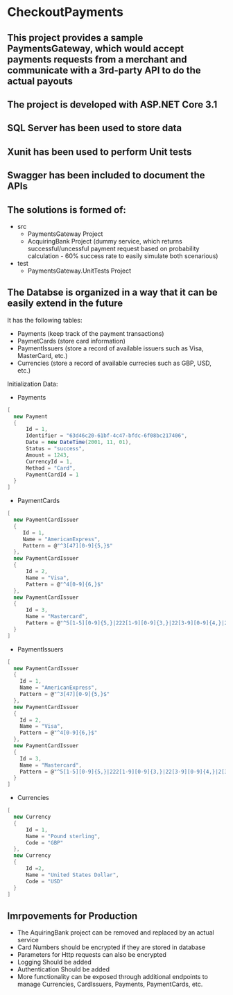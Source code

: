 # CheckoutPayments

## This project provides a sample PaymentsGateway, which would accept payments requests from a merchant and communicate with a 3rd-party API to do the actual payouts

## The project is developed with ASP.NET Core 3.1
## SQL Server has been used to store data
## Xunit has been used to perform Unit tests
## Swagger has been included to document the APIs

## The solutions is formed of:

- src
  - PaymentsGateway Project
  - AcquiringBank Project (dummy service, which returns successful/uncessful payment request based on probability calculation - 60% success rate to easily simulate both scenarious)
- test
  - PaymentsGateway.UnitTests Project

## The Databse is organized in a way that it can be easily extend in the future

It has the following tables: 

- Payments (keep track of the payment transactions)
- PaymetCards (store card information)
- PaymentIssuers (store a record of available issuers such as Visa, MasterCard, etc.)
- Currencies (store a record of available currecies such as GBP, USD, etc.)

Initialization Data:

- Payments 

```csharp
[
  new Payment
  {
      Id = 1,
      Identifier = "63d46c20-61bf-4c47-bfdc-6f08bc217406",
      Date = new DateTime(2001, 11, 01),
      Status = "success",
      Amount = 1243,
      CurrencyId = 1,
      Method = "Card",
      PaymentCardId = 1
  }
]
```

- PaymentCards

```csharp
[
  new PaymentCardIssuer
  {
     Id = 1,
     Name = "AmericanExpress", 
     Pattern = @"^3[47][0-9]{5,}$"
  },
  new PaymentCardIssuer 
  {
      Id = 2,
      Name = "Visa", 
      Pattern = @"^4[0-9]{6,}$" 
  },
  new PaymentCardIssuer
  {
      Id = 3,
      Name = "Mastercard", 
      Pattern = @"^5[1-5][0-9]{5,}|222[1-9][0-9]{3,}|22[3-9][0-9]{4,}|2[3-6][0-9]{5,}|27[01][0-9]{4,}|2720[0-9]{3,}$" 
  }
]
```

- PaymentIssuers

```csharp
[
  new PaymentCardIssuer
  {
    Id = 1,
    Name = "AmericanExpress", 
    Pattern = @"^3[47][0-9]{5,}$"
  },
  new PaymentCardIssuer 
  {
    Id = 2,
    Name = "Visa", 
    Pattern = @"^4[0-9]{6,}$" 
  },
  new PaymentCardIssuer
  {
    Id = 3,
    Name = "Mastercard", 
    Pattern = @"^5[1-5][0-9]{5,}|222[1-9][0-9]{3,}|22[3-9][0-9]{4,}|2[3-6][0-9]{5,}|27[01][0-9]{4,}|2720[0-9]{3,}$" 
  }
]
```

- Currencies

```csharp
[
  new Currency
  {
      Id = 1,
      Name = "Pound sterling",
      Code = "GBP"
  },
  new Currency
  {
      Id =2,
      Name = "United States Dollar",
      Code = "USD"
  }
]
```

## Imrpovements for Production

- The AquiringBank project can be removed and replaced by an actual service
- Card Numbers should be encrypted if they are stored in database
- Parameters for Http requests can also be encrypted
- Logging Should be added
- Authentication Should be added
- More functionality can be exposed through additional endpoints to manage Currencies, CardIssuers, Payments, PaymentCards, etc.
